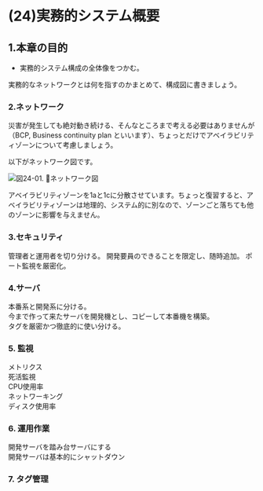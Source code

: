 # (24)実務的システム概要

## 1.本章の目的

- 実務的システム構成の全体像をつかむ。

実務的なネットワークとは何を指すのかまとめて、構成図に書きましょう。

### 2.ネットワーク

災害が発生しても絶対動き続ける、そんなところまで考える必要はありませんが（BCP, Business continuity plan といいます）、ちょっとだけでアベイラビリティゾーンについて考慮しましょう。

以下がネットワーク図です。

![図24-01. ネットワーク図](24-01.png)

アベイラビリティゾーンを1aと1cに分散させています。ちょっと復習すると、アベイラビリティゾーンは地理的、システム的に別なので、ゾーンごと落ちても他のゾーンに影響を与えません。

### 3.セキュリティ

管理者と運用者を切り分ける。
開発要員のできることを限定し、随時追加。
ポート監視を厳密化。

### 4.サーバ

本番系と開発系に分ける。  
今まで作って来たサーバを開発機とし、コピーして本番機を構築。  
タグを厳密かつ徹底的に使い分ける。  

### 5. 監視

メトリクス  
死活監視  
CPU使用率  
ネットワーキング  
ディスク使用率  

### 6. 運用作業

開発サーバを踏み台サーバにする  
開発サーバは基本的にシャットダウン  

### 7. タグ管理














